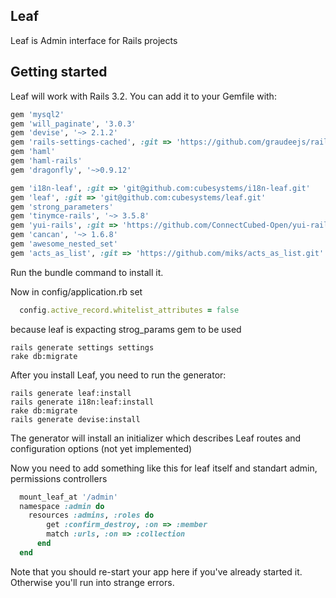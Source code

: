 ## Leaf

Leaf is Admin interface for Rails projects

## Getting started

Leaf will work with Rails 3.2.
You can add it to your Gemfile with:
```ruby
gem 'mysql2'
gem 'will_paginate', '3.0.3'
gem 'devise', '~> 2.1.2'
gem 'rails-settings-cached', :git => 'https://github.com/graudeejs/rails-settings-cached'
gem 'haml'
gem 'haml-rails'
gem 'dragonfly', '~>0.9.12'

gem 'i18n-leaf', :git => 'git@github.com:cubesystems/i18n-leaf.git'
gem 'leaf', :git => 'git@github.com:cubesystems/leaf.git'
gem 'strong_parameters'
gem 'tinymce-rails', '~> 3.5.8'
gem 'yui-rails', :git => 'https://github.com/ConnectCubed-Open/yui-rails'
gem 'cancan', '~> 1.6.8'
gem 'awesome_nested_set'
gem 'acts_as_list', :git => 'https://github.com/miks/acts_as_list.git'
```

Run the bundle command to install it.

Now in config/application.rb set
```ruby
  config.active_record.whitelist_attributes = false
```
because leaf is expacting strog_params gem to be used


```console
rails generate settings settings
rake db:migrate
```


After you install Leaf, you need to run the generator:
```console
rails generate leaf:install
rails generate i18n:leaf:install
rake db:migrate
rails generate devise:install
```

The generator will install an initializer which describes Leaf routes and configuration options (not yet implemented)

Now you need to add something like this for leaf itself and standart admin,
permissions controllers
```ruby
  mount_leaf_at '/admin'
  namespace :admin do
    resources :admins, :roles do
        get :confirm_destroy, :on => :member
        match :urls, :on => :collection
      end
  end
```

Note that you should re-start your app here if you've already started it. Otherwise you'll run into strange errors.
